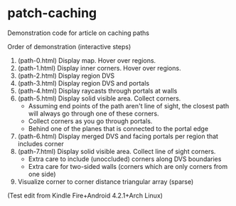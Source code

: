 patch-caching
=============

Demonstration code for article on caching paths

Order of demonstration (interactive steps)

1. (path-0.html) Display map. Hover over regions.
2. (path-1.html) Display inner corners. Hover over regions.
3. (path-2.html) Display region DVS
4. (path-3.html) Display region DVS and portals
5. (path-4.html) Display raycasts through portals at walls
6. (path-5.html) Display solid visible area. Collect corners.
   - Assuming end points of the path aren't line of sight, the closest path will always go through one of these corners.
   - Collect corners as you go through portals.
   - Behind one of the planes that is connected to the portal edge
7. (path-6.html) Display merged DVS and facing portals per region that includes corner
8. (path-7.html) Display solid visible area. Collect line of sight corners.
   - Extra care to include (unoccluded) corners along DVS boundaries
   - Extra care for two-sided walls (corners which are only corners from one side)
9. Visualize corner to corner distance triangular array (sparse)

(Test edit from Kindle Fire+Android 4.2.1+Arch Linux)
